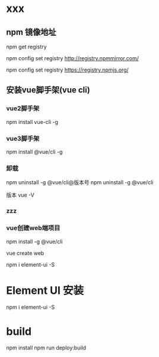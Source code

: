 # xxx

## npm 镜像地址

npm get registry

npm config set registry http://registry.npmmirror.com/

npm config set registry https://registry.npmjs.org/

## 安装vue脚手架(vue cli)

### vue2脚手架
npm install vue-cli -g

### vue3脚手架
npm install @vue/cli -g

### 卸载
npm uninstall -g @vue/cli@版本号
npm uninstall -g @vue/cli

版本
vue -V

### zzz

### vue创建web端项目
npm install -g @vue/cli

vue create web

npm i element-ui -S



# Element UI 安装
npm i element-ui -S

# build
npm install
npm run deploy:build


